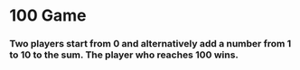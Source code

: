 # 100 Game 
### Two players start from 0 and alternatively add a number from 1 to 10 to the sum. The player who reaches 100 wins.
